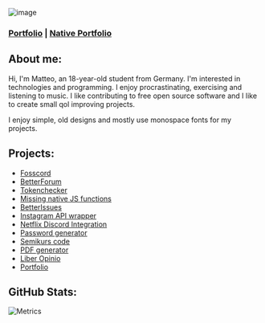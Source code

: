 ![image](https://komarev.com/ghpvc/?username=xnacly&&style=flat-square)

### [Portfolio](https://xnacly.me/) | [Native Portfolio](https://xnacly.github.io/html.html)


## About me:

Hi, I'm Matteo, an 18-year-old student from Germany. I'm interested in technologies and programming. I enjoy
procrastinating, exercising and listening to music. I like contributing to free open source software and I like to
create small qol improving projects.

I enjoy simple, old designs and mostly use monospace fonts for my projects.

## Projects:

<ul>
    <li class="list_el">
        <a href="https://github.com/fosscord/fosscord">Fosscord</a>
    </li>
							<li class="list_el">
								<a href="https://github.com/xNaCly/betterforum">BetterForum</a>
							</li>
							<li class="list_el">
								<a href="https://github.com/xNaCly/tokenchecker-website">Tokenchecker</a>
							</li>
							<li class="list_el">
								<a href="https://github.com/Flam3rboy/missing-native-JS-functions"
									>Missing native JS functions</a
								>
							</li>
							<li class="list_el"><a href="https://github.com/xNaCly/better-issues">BetterIssues</a></li>
							<li class="list_el">
								<a href="https://github.com/xNaCly/InstagramAPIwrapper">Instagram API wrapper</a>
							</li>
							<li class="list_el">
								<a href="https://github.com/xNaCly/netflix-rpc">Netflix Discord Integration</a>
							</li>
							<li class="list_el">
								<a href="https://github.com/xNaCly/password-gen">Password generator</a>
							</li>
							<li class="list_el"><a href="https://github.com/xNaCly/semikurs-code">Semikurs code</a></li>
	<li class="list_el"><a href="https://github.com/xNaCly/TeG">PDF generator</a></li>
							<li class="list_el"><a href="https://github.com/x127f/liber-opinio">Liber Opinio</a></li>
	<li class="list_el"><a href="https://github.com/xNaCly/portfolio">Portfolio</a></li>
						</ul>

## GitHub Stats:
![Metrics](https://metrics.lecoq.io/xnacly?template=classic&languages=1&activity=1&achievements=1&languages.limit=8&languages.colors=github&languages.threshold=0%25&activity.limit=5&activity.days=14&activity.filter=all&activity.visibility=all&activity.timestamps=false&achievements.threshold=C&achievements.secrets=true&achievements.limit=0&config.timezone=Europe%2FBerlin)
